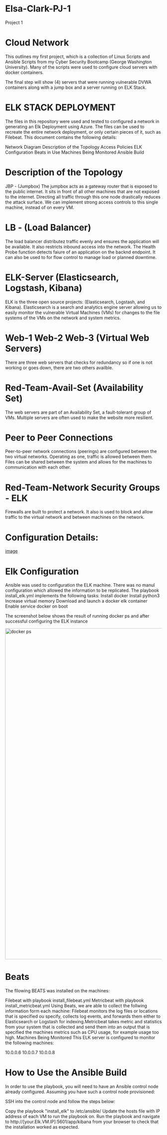 # Elsa-Clark-PJ-1
Project 1 

# Cloud Network  


This outlines my first project, which is a collection of Linux Scripts and Ansible Scripts from my Cyber Security Bootcamp (George Washington University). 
Many of the scripts were used to configure cloud servers with docker containers. 

The final step will show (4) servers that were running vulnerable DVWA containers along with a jump box and a server running on ELK Stack.  


# ELK STACK DEPLOYMENT 

The files in this repository were used and tested to configured a network in generating an Elk Deployment using Azure. The files can be used to recreate the entire network deployment, or only certain pieces of it, such as Filebeat.
This document contains the following details:

Network Diagram
Description of the Topology
Access Policies
ELK Configuration
Beats in Use
Machines Being Monitored
Ansible Build

# Description of the Topology
JBP - (Jumpbox)
The jumpbox acts as a gateway router that is exposed to the public internet. It sits in front of all other machines that are not exposed to the internet. Directing all traffic through this one node drastically reduces the attack surface. We can implement strong access controls to this single machine, instead of on every VM.

 # LB - (Load Balancer)
The load balancer distributez traffic evenly and ensures the application will be available. It also restricts inbound access into the network. The Health Probe function detects faiure of an application on the backnd endpoint. It can also be used to for flow control to manage load or planned downtime. 

# ELK-Server (Elasticsearch, Logstash, Kibana)
ELK is the three open source projects: (Elasticsearch, Logstash, and Kibana). Elasticsearch is a search and analytics engine server allowing us to easily monitor the vulnerable Virtual Machines (VMs) for changes to the file systems of the VMs on the network and system metrics.

# Web-1 Web-2 Web-3 (Virtual Web Servers)
There are three web servers that checks for redundancy so if one is not working or goes down, there are two others availble.

# Red-Team-Avail-Set (Availability Set)
The web servers are part of an Availability Set, a fault-tolerant group of VMs. Multiple servers are often used to make the website more resilient.

# Peer to Peer Connections 
Peer-to-peer network connections (peerings) are configured between the two virtual networks. Operating as one, traffic is allowed between them. Files can be shared between the system and allows for the machines to communication with each other.

# Red-Team-Network Security Groups - ELK
Firewalls are built to protect a network. It also is used to block and allow traffic to the virtual network and between machines on the network.

# Configuration Details:  
[image](https://user-images.githubusercontent.com/71534804/115162925-4a695680-a074-11eb-9514-7ac40198d4d7.png)
 
 
 
 
 
 
# Elk Configuration
Ansible was used to configuration the ELK machine. There was no manul configuration which allowed the information to be replicated. 
The playbook install_elk.yml implements the following tasks:
Install docker
Install python3
Increase virtual memory
Download and launch a docker elk container
Enable service docker on boot 

The screenshot below shows the result of running docker ps and after successful configuring the ELK instance 
 
 <img width="1062" alt="docker ps " src="https://user-images.githubusercontent.com/71534804/115163266-36beef80-a076-11eb-9deb-b61db6175a56.png">

 
 
 
 
# Beats
The fllowing BEATS was installed on the machines:

Filebeat with playbook install_filebeat.yml
Metricbeat with playbook install_metricbeat.yml
Using Beats, we are able to collect the follwing information form each machine: 
Filebeat monitors the log files or locations that is specified ou specify, collects log events, and forwards them either to Elasticsearch or Logstash for indexing.Metricbeat takes metric and statistics from your system that is collected and send them into an output that is specified the machines metrics such as CPU usage, for example usage too high.
Machines Being Monitored
This ELK server is configured to monitor the following machines:

10.0.0.6
10.0.0.7
10.0.0.8
# How to Use the Ansible Build
In order to use the playbook, you will need to have an Ansible control node already configured. Assuming you have such a control node provisioned:

SSH into the control node and follow the steps below:

Copy the playbook "install_elk" to /etc/ansible/
Update the hosts file with IP address of each VM to run the playbook on.
Run the playbook and navigate to http://[your.Elk.VM.IP]:5601/app/kibana from your browser to check that the installation worked as expected.
 
 
